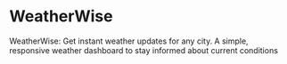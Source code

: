 # WeatherWise
WeatherWise: Get instant weather updates for any city. A simple, responsive weather dashboard to stay informed about current conditions
